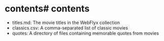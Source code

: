 # contents# contents

- titles.md: The movie titles in the WebFlyx collection
- classics.csv: A comma-separated list of classic movies
- quotes: A directory of files containing memorable quotes from movies



